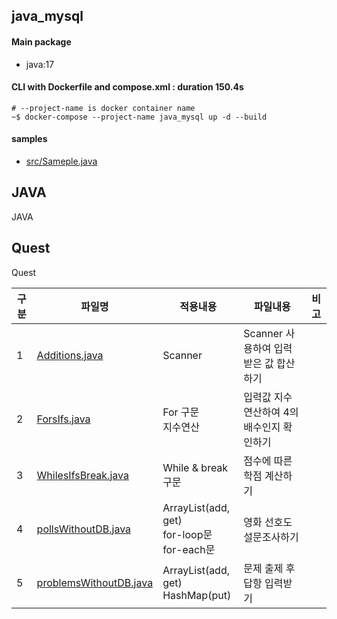 ## java_mysql
#### Main package
- java:17

#### CLI with Dockerfile and compose.xml : duration 150.4s
```
# --project-name is docker container name
~$ docker-compose --project-name java_mysql up -d --build
```
#### samples
- [src/Sameple.java](./src/Sample.java)


## JAVA 
<detail>
<summary>JAVA</summary>

</detail>


## Quest
<detail>
<summary>Quest</summary>

|구분|파일명|적용내용|파일내용|비고|
|--|--|--|--|--|
|1|[Additions.java](./src/Additions.java)|Scanner|Scanner 사용하여 입력받은 값 합산하기||
|2|[ForsIfs.java](./src/ForsIfs.java)|For 구문 <br> 지수연산|입력값 지수연산하여 4의 배수인지 확인하기||
|3|[WhilesIfsBreak.java](./src/WhilesIfsBreak.java)|While & break 구문|점수에 따른 학점 계산하기||
|4|[pollsWithoutDB.java](./src/pollsWithoutDB.java)|ArrayList(add, get) <br> for-loop문 <br> for-each문|영화 선호도 설문조사하기||
|5|[problemsWithoutDB.java](./src/problemsWithoutDB.java)|ArrayList(add, get) <br> HashMap(put)|문제 출제 후 답항 입력받기||

</detail>